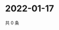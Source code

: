 # 2022-01-17

共 0 条

<!-- BEGIN WEIBO -->
<!-- 最后更新时间 Mon Jan 17 2022 01:13:13 GMT+0800 (China Standard Time) -->

<!-- END WEIBO -->
